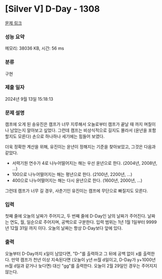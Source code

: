 # [Silver V] D-Day - 1308 

[문제 링크](https://www.acmicpc.net/problem/1308) 

### 성능 요약

메모리: 38036 KB, 시간: 56 ms

### 분류

구현

### 제출 일자

2024년 9월 13일 15:18:13

### 문제 설명

<p>캠프에 오게 된 송유진은 캠프가 너무 지루해서 오늘로부터 캠프가 끝날 때 까지 며칠이나 남았는지 알아보고 싶었다. 그런데 캠프는 비상식적으로 길지도 몰라서 (윤년을 포함할지도 모른다) 손으로 하나하나 세기에는 힘들어 보였다.</p>

<p>더욱 정확한 계산을 위해, 유진이는 윤년이 정해지는 기준을 찾아보았고, 그것은 다음과 같았다.</p>

<ul>
	<li>서력기원 연수가 4로 나누어떨어지는 해는 우선 윤년으로 한다. (2004년, 2008년, …)</li>
	<li>100으로 나누어떨어지는 해는 평년으로 한다. (2100년, 2200년, …)</li>
	<li>400으로 나누어떨어지는 해는 다시 윤년으로 한다. (1600년, 2000년, …)</li>
</ul>

<p>그런데 캠프가 너무 길 경우, 사춘기인 유진이는 캠프에 무단으로 빠질지도 모른다.</p>

### 입력 

 <p>첫째 줄에 오늘의 날짜가 주어지고, 두 번째 줄에 D-Day인 날의 날짜가 주어진다. 날짜는 연도, 월, 일순으로 주어지며, 공백으로 구분한다. 입력 범위는 1년 1월 1일부터 9999년 12월 31일 까지 이다. 오늘의 날짜는 항상 D-Day보다 앞에 있다.</p>

### 출력 

 <p>오늘부터 D-Day까지 x일이 남았다면, "D-"를 출력하고 그 뒤에 공백 없이 x를 출력한다. 만약 캠프가 천년 이상 지속된다면 (오늘이 y년 m월 d일이고, D-Day가 y+1000년 m월 d일과 같거나 늦다면) 대신 "gg"를 출력한다. 오늘이 2월 29일인 경우는 주어지지 않는다.</p>

